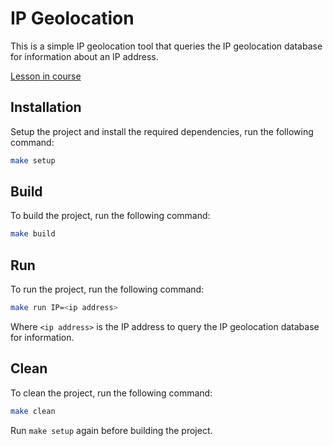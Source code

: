 # IP Geolocation

This is a simple IP geolocation tool that queries the IP geolocation database for information about an IP address.

[Lesson in course](https://codedeviate.github.io/aicollection/go-tools-ip-geolocation.html)

## Installation

Setup the project and install the required dependencies, run the following command:

```bash
make setup
```

## Build

To build the project, run the following command:

```bash
make build
```

## Run

To run the project, run the following command:

```bash
make run IP=<ip address>
```

Where `<ip address>` is the IP address to query the IP geolocation database for information.

## Clean

To clean the project, run the following command:

```bash
make clean
```

Run `make setup` again before building the project.
